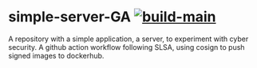 # simple-server-GA [![build-main](https://github.com/stianSjoli/simple-server-GA/actions/workflows/build-main.yml/badge.svg)](https://github.com/stianSjoli/simple-server-GA/actions/workflows/build-main.yml)



A repository with a simple application, a server, to experiment with cyber security. A github action workflow following SLSA, using cosign to push signed images to dockerhub.    
